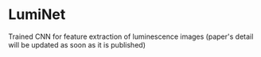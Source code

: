 # LumiNet
Trained CNN for feature extraction of luminescence images
(paper's detail will be updated as soon as it is published)
